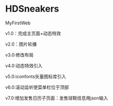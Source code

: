 # HDSneakers
MyFirstWeb

v1.0：完成主页面+动态特效

v2.0：图片轮播

v3.0:修改布局

v4.0:动态特效引入

v5.0:iconfonts矢量图标库引入

v6.0:滚动监听使菜单栏位于顶部

v7.0:增加发售日历子页面：发售球鞋信息用json输入
